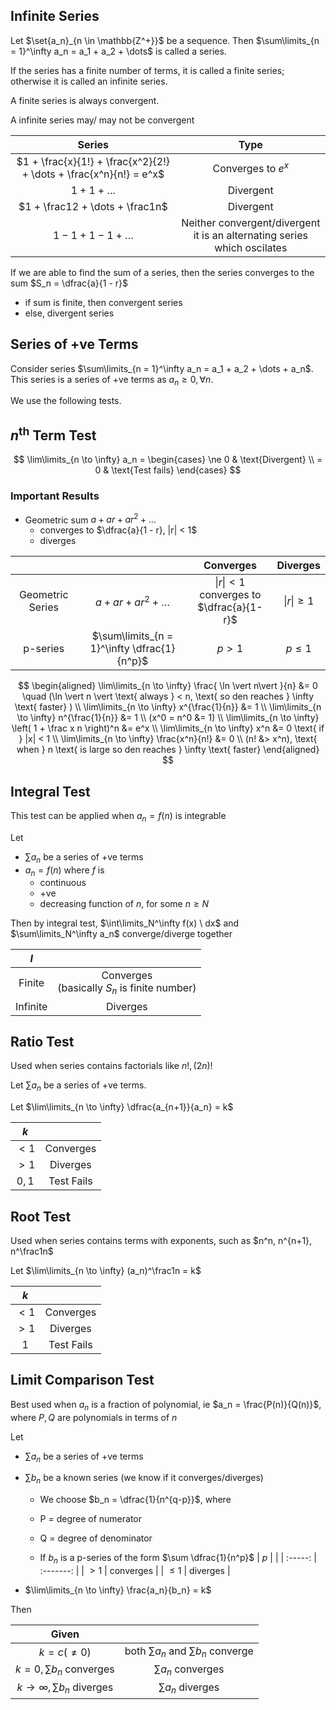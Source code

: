 ## Infinite Series

Let $\set{a_n}_{n \in \mathbb{Z^+}}$ be a sequence. Then $\sum\limits_{n = 1}^\infty a_n = a_1 + a_2 + \dots$ is called a series.

If the series has a finite number of terms, it is called a finite series; otherwise it is called an infinite series.

A finite series is always convergent.

A infinite series may/ may not be convergent

|                            Series                            |                             Type                             |
| :----------------------------------------------------------: | :----------------------------------------------------------: |
| $1 + \frac{x}{1!} + \frac{x^2}{2!} + \dots + \frac{x^n}{n!} = e^x$ |                      Converges to $e^x$                      |
|                       $1 + 1 + \dots$                        |                          Divergent                           |
|               $1 + \frac12 + \dots + \frac1n$                |                          Divergent                           |
|                   $1 - 1 + 1 - 1 +  \dots$                   | Neither convergent/divergent<br />it is an alternating series which oscilates |

If we are able to find the sum of a series, then the series converges to the sum $S_n = \dfrac{a}{1 - r}$

- if sum is finite, then convergent series
- else, divergent series

## Series of +ve Terms

Consider series $\sum\limits_{n = 1}^\infty a_n = a_1 + a_2 + \dots + a_n$. This series is a series of +ve terms as $a_n \ge 0, \forall n$.

We use the following tests.

## $n^\text{th}$ Term Test

$$
\lim\limits_{n \to \infty} a_n = 
\begin{cases}
\ne 0 & \text{Divergent} \\
= 0 & \text{Test fails}
\end{cases}
$$

### Important Results

- Geometric sum $a + ar + ar^2 + \dots$
    - converges to $\dfrac{a}{1 - r}, |r| < 1$
    - diverges

|                  |                                             |                    Converges                     |    Diverges     |
| :--------------: | :-----------------------------------------: | :----------------------------------------------: | :-------------: |
| Geometric Series |           $a + ar + ar^2 + \dots$           | $\vert  r \vert  < 1$<br />converges to $\dfrac{a}{1-r}$     | $\vert  r  \vert \ge 1$ |
|     p-series     | $\sum\limits_{n = 1}^\infty \dfrac{1}{n^p}$ |                     $p > 1$                      |    $p \le 1$    |

$$
\begin{aligned}
\lim\limits_{n \to \infty} \frac{ \ln \vert n\vert  }{n} &= 0 \quad (\ln \vert  n  \vert \text{ always } < n, \text{ so den reaches } \infty \text{ faster} ) \\
\lim\limits_{n \to \infty} x^{\frac{1}{n}} &= 1 \\
\lim\limits_{n \to \infty} n^{\frac{1}{n}} &= 1 \\
(x^0 = n^0 &= 1) \\
\lim\limits_{n \to \infty} \left( 1 + \frac x n \right)^n &= e^x \\
\lim\limits_{n \to \infty} x^n &= 0 \text{ if } |x| < 1 \\
\lim\limits_{n \to \infty} \frac{x^n}{n!} &= 0 \\
(n! &> x^n),  \text{ when } n \text{ is large so den reaches } \infty \text{ faster}
\end{aligned}
$$

## Integral Test

This test can be applied when $a_n = f(n)$ is integrable

Let

- $\sum a_n$ be a series of +ve terms
- $a_n = f(n)$ where $f$ is
    - continuous
    - +ve
    - decreasing function of $n$, for some $n \ge N$

Then by integral test, $\int\limits_N^\infty f(x) \ dx$ and $\sum\limits_N^\infty a_n$ converge/diverge together

|   $I$    |                                                   |
| :------: | :-----------------------------------------------: |
|  Finite  | Converges<br />(basically $S_n$ is finite number) |
| Infinite |                     Diverges                      |

## Ratio Test

Used when series contains factorials like $n!, (2n)!$

Let $\sum a_n$ be a series of +ve terms.

Let $\lim\limits_{n \to \infty} \dfrac{a_{n+1}}{a_n} = k$

|  $k$   |            |
| :----: | :--------: |
| $< 1$  | Converges  |
| $> 1$  |  Diverges  |
| $0, 1$ | Test Fails |

## Root Test

Used when series contains terms with exponents, such as $n^n, n^{n+1}, n^\frac1n$

Let $\lim\limits_{n \to \infty} (a_n)^\frac1n = k$

|  $k$  |            |
| :---: | :--------: |
| $< 1$ | Converges  |
| $> 1$ |  Diverges  |
|  $1$  | Test Fails |

## Limit Comparison Test

Best used when $a_n$ is a fraction of polynomial, ie $a_n = \frac{P(n)}{Q(n)}$, where $P, Q$ are polynomials in terms of $n$

Let

- $\sum a_n$ be a series of +ve terms

- $\sum b_n$ be a known series (we know if it converges/diverges)
    - We choose $b_n = \dfrac{1}{n^{q-p}}$, where

    - P = degree of numerator
    - Q = degree of denominator

    - If $b_n$ is a p-series of the form $\sum \dfrac{1}{n^p}$
    |   $p$   |           |
    | :-----: | :-------: |
    |  $> 1$  | converges |
    | $\le 1$ | diverges  |
- $\lim\limits_{n \to \infty} \frac{a_n}{b_n} = k$

Then

|               Given               |                                         |
| :-------------------------------: | :-------------------------------------: |
|          $k = c (\ne 0)$          | both $\sum a_n$ and $\sum b_n$ converge |
|    $k = 0, \sum b_n$ converges    |          $\sum a_n$ converges           |
| $k \to \infty, \sum b_n$ diverges |           $\sum a_n$ diverges           |
